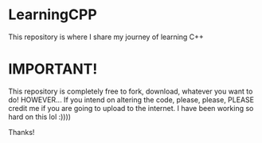 # LearningCPP
This repository is where I share my journey of learning C++


# IMPORTANT!
This repository is completely free to fork, download, whatever you want to do! 
HOWEVER...
If you intend on altering the code, please, please, PLEASE credit me if you are going to 
upload to the internet. I have been working so hard on this lol :))))

Thanks!
